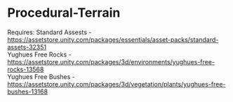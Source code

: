 # Procedural-Terrain

Requires:
Standard Assests - https://assetstore.unity.com/packages/essentials/asset-packs/standard-assets-32351  
Yughues Free Rocks - https://assetstore.unity.com/packages/3d/environments/yughues-free-rocks-13568  
Yughues Free Bushes - https://assetstore.unity.com/packages/3d/vegetation/plants/yughues-free-bushes-13168  
